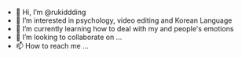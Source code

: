- 👋 Hi, I’m @rukiddding
- 👀 I’m interested in psychology, video editing and Korean Language
- 🌱 I’m currently learning how to deal with my and people's emotions
- 💞️ I’m looking to collaborate on ...
- 📫 How to reach me ...

<!---
rukiddding/rukiddding is a ✨ special ✨ repository because its `README.md` (this file) appears on your GitHub profile.
You can click the Preview link to take a look at your changes.
--->
